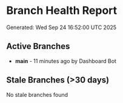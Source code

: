 # Branch Health Report
Generated: Wed Sep 24 16:52:00 UTC 2025

## Active Branches
- **main** - 11 minutes ago by Dashboard Bot

## Stale Branches (>30 days)
No stale branches found
